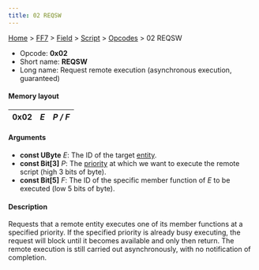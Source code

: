```yaml
---
title: 02 REQSW
---
```


[Home](../../../../Main%20Page.md.md) > [FF7](../../../../FF7.md) > [Field](../../../Field.md) > [Script](../../Script.md) > [Opcodes](../Opcodes.md) > 02 REQSW

-   Opcode: **0x02**
-   Short name: **REQSW**
-   Long name: Request remote execution (asynchronous execution,
    guaranteed)

#### Memory layout

| 0x02 | *E* | *P / F* |
|------|-----|---------|

#### Arguments

-   **const UByte** *E*: The ID of the target [entity][].
-   **const Bit\[3\]** *P*: The [priority][] at which we want to execute
    the remote script (high 3 bits of byte).
-   **const Bit\[5\]** *F*: The ID of the specific member function of
    *E* to be executed (low 5 bits of byte).

#### Description

Requests that a remote entity executes one of its member functions at a
specified priority. If the specified priority is already busy executing,
the request will block until it becomes available and only then return.
The remote execution is still carried out asynchronously, with no
notification of completion.

  [entity]: ../Entity.md "wikilink"
  [priority]: ../Priorities.md "wikilink"
